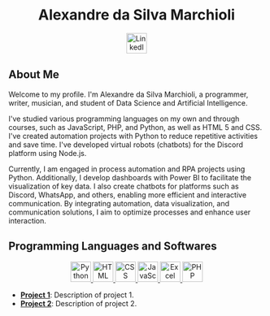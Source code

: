 # <div align="center">Alexandre da Silva Marchioli</div>

<div align="center">
    <a href="https://www.linkedin.com" target="_blank">
        <img src="https://upload.wikimedia.org/wikipedia/commons/8/81/LinkedIn_icon.svg" alt="LinkedIn" width="40" height="40">
    </a>
</div>

## About Me
Welcome to my profile. I'm Alexandre da Silva Marchioli, a programmer, writer, musician, and student of Data Science and Artificial Intelligence.

I've studied various programming languages on my own and through courses, such as JavaScript, PHP, and Python, as well as HTML 5 and CSS. I've created automation projects with Python to reduce repetitive activities and save time. I've developed virtual robots (chatbots) for the Discord platform using Node.js.

Currently, I am engaged in process automation and RPA projects using Python. Additionally, I develop dashboards with Power BI to facilitate the visualization of key data. I also create chatbots for platforms such as Discord, WhatsApp, and others, enabling more efficient and interactive communication.
By integrating automation, data visualization, and communication solutions, I aim to optimize processes and enhance user interaction.
## Programming Languages ​​and Softwares

<div align="center">
    <a href="https://www.python.org/" target="_blank">
        <img src="https://img.icons8.com/color/48/000000/python.png" alt="Python" width="40" height="40">
    </a>
    <a href="https://developer.mozilla.org/en-US/docs/Web/HTML" target="_blank">
        <img src="https://img.icons8.com/color/48/000000/html-5.png" alt="HTML" width="40" height="40">
    </a>
    <a href="https://developer.mozilla.org/en-US/docs/Web/CSS" target="_blank">
        <img src="https://img.icons8.com/color/48/000000/css3.png" alt="CSS" width="40" height="40">
    </a>
    <a href="https://developer.mozilla.org/en-US/docs/Web/JavaScript" target="_blank">
        <img src="https://img.icons8.com/color/48/000000/javascript.png" alt="JavaScript" width="40" height="40">
    </a>
    <a href="https://www.microsoft.com/en-us/microsoft-365/excel" target="_blank">
        <img src="https://img.icons8.com/color/48/000000/microsoft-excel-2019.png" alt="Excel" width="40" height="40">
    </a>
    <a href="https://www.php.net/" target="_blank">
        <img src="https://img.icons8.com/color/48/000000/php.png" alt="PHP" width="40" height="40">
    </a>
</div>

- **[Project 1](#)**: Description of project 1.
- **[Project 2](#)**: Description of project 2.
